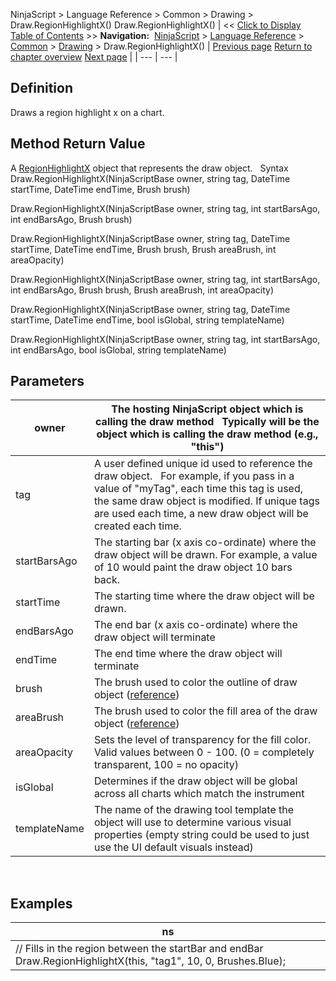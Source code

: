 ﻿
NinjaScript \> Language Reference \> Common \> Drawing \> Draw.RegionHighlightX()
Draw.RegionHighlightX()
| \<\< [Click to Display Table of Contents](draw_regionhighlightx.md) \>\> **Navigation:**     [NinjaScript](ninjascript.md) \> [Language Reference](language_reference_wip.md) \> [Common](common.md) \> [Drawing](drawing.md) \> Draw.RegionHighlightX() | [Previous page](region.md) [Return to chapter overview](drawing.md) [Next page](regionhighlightx.md) |
| --- | --- |
## Definition
Draws a region highlight x on a chart.
 
## Method Return Value
A [RegionHighlightX](regionhighlightx.md) object that represents the draw object.
 
Syntax
Draw.RegionHighlightX(NinjaScriptBase owner, string tag, DateTime startTime, DateTime endTime, Brush brush)  

Draw.RegionHighlightX(NinjaScriptBase owner, string tag, int startBarsAgo, int endBarsAgo, Brush brush)  

Draw.RegionHighlightX(NinjaScriptBase owner, string tag, DateTime startTime, DateTime endTime, Brush brush, Brush areaBrush, int areaOpacity)  

Draw.RegionHighlightX(NinjaScriptBase owner, string tag, int startBarsAgo, int endBarsAgo, Brush brush, Brush areaBrush, int areaOpacity)  

Draw.RegionHighlightX(NinjaScriptBase owner, string tag, DateTime startTime, DateTime endTime, bool isGlobal, string templateName)  

Draw.RegionHighlightX(NinjaScriptBase owner, string tag, int startBarsAgo, int endBarsAgo, bool isGlobal, string templateName)

## Parameters
| owner | The hosting NinjaScript object which is calling the draw method   Typically will be the object which is calling the draw method (e.g., "this") |
| --- | --- |
| tag | A user defined unique id used to reference the draw object.    For example, if you pass in a value of "myTag", each time this tag is used, the same draw object is modified. If unique tags are used each time, a new draw object will be created each time. |
| startBarsAgo | The starting bar (x axis co\-ordinate) where the draw object will be drawn. For example, a value of 10 would paint the draw object 10 bars back. |
| startTime | The starting time where the draw object will be drawn. |
| endBarsAgo | The end bar (x axis co\-ordinate) where the draw object will terminate |
| endTime | The end time where the draw object will terminate |
| brush | The brush used to color the outline of draw object ([reference](https://msdn.microsoft.com/en-us/library/system.windows.media.brushes%28v=vs.110%29.aspx)) |
| areaBrush | The brush used to color the fill area of the draw object ([reference](https://msdn.microsoft.com/en-us/library/system.windows.media.brushes%28v=vs.110%29.aspx)) |
| areaOpacity | Sets the level of transparency for the fill color. Valid values between 0 \- 100\. (0 \= completely transparent, 100 \= no opacity) |
| isGlobal | Determines if the draw object will be global across all charts which match the instrument |
| templateName | The name of the drawing tool template the object will use to determine various visual properties (empty string could be used to just use the UI default visuals instead) |
 
## 
## Examples
| ns |
| --- |
| // Fills in the region between the startBar and endBar Draw.RegionHighlightX(this, "tag1", 10, 0, Brushes.Blue); |

